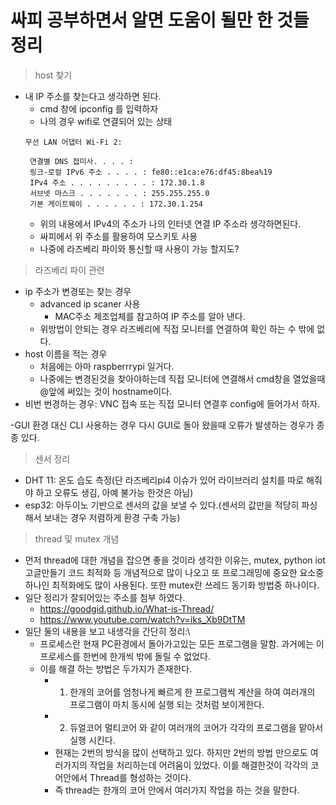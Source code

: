 # 싸피 공부하면서 알면 도움이 될만 한 것들 정리

> host 찾기
- 내 IP 주소를 찾는다고 생각하면 된다.
  - cmd 창에 ipconfig 를 입력하자
  - 나의 경우 wifi로 연결되어 있는 상태
  ```
  무선 LAN 어댑터 Wi-Fi 2:

   연결별 DNS 접미사. . . . :
   링크-로컬 IPv6 주소 . . . . : fe80::e1ca:e76:df45:8bea%19
   IPv4 주소 . . . . . . . . . : 172.30.1.8
   서브넷 마스크 . . . . . . . : 255.255.255.0
   기본 게이트웨이 . . . . . . : 172.30.1.254
   ```
   - 위의 내용에서 IPv4의 주소가 나의 인터넷 연결 IP 주소라 생각하면된다.
   - 싸피에서 위 주소를 활용하여 모스키토 사용
   - 나중에 라즈베리 파이와 통신할 때 사용이 가능 할지도?

> 라즈베리 파이 관련
- ip 주소가 변경또는 찾는 경우
  - advanced ip scaner 사용
    - MAC주소 제조업체를 참고하여 IP 주소를 알아 낸다.
  - 위방법이 안되는 경우 라즈베리에 직접 모니터를 연결하여 확인 하는 수 밖에 없다.
- host 이름을 적는 경우
  -  처음에는 아마 raspberrrypi 일거다.
  -  나중에는 변경된것을 찾아야하는데 직접 모니터에 연결해서 cmd창을 열었을때 @앞에 써있는 것이 hostname이다.
- 비번 번경하는 경우: VNC 접속 또는 직접 모니터 연결후 config에 들어가서 하자.

-GUI 환경 대신 CLI 사용하는 경우 다시 GUI로 돌아 왔을때 오류가 발생하는 경우가 종종 있다.

> 센서 정리 
- DHT 11: 온도 습도 측정(단 라즈베리pi4 이슈가 있어 라이브러리 설치를 따로 해줘야 하고 오류도 생김, 아예 불가능 한것은 아님)
- esp32: 아두이노 기반으로 센서의 값을 보낼 수 있다.(센서의 값만을 적당히 파싱해서 보내는 경우 저렴하게 환경 구축 가능)

> thread 및 mutex 개념
- 먼저 thread에 대한 개념을 잡으면 좋을 것이라 생각한 이유는, mutex, python iot 고글만들기 코드 최적화 등 개념적으로 많이 나오고 또 프로그래밍에 중요한 요소중 하나인 최적화에도 많이 사용된다. 또한 mutex란 쓰레드 동기화 방법중 하나이다.
- 일단 정리가 잘되어있는 주소를 첨부 하였다.
  - https://goodgid.github.io/What-is-Thread/
  - https://www.youtube.com/watch?v=iks_Xb9DtTM
- 일단 둘의 내용을 보고 내생각을 간단히 정리:\
  - 프로세스란 현재 PC환경에서 돌아가고있는 모든 프로그램을 말함. 과거에는 이 프로세스를 한번에 한개씩 밖에 돌릴 수 없었다.
  - 이를 해결 하는 방법은 두가지가 존재한다. 
    - 1. 한개의 코어를 엄청나게 빠르게 한 프로그램씩 계산을 하여 여러개의 프로그램이 마치 동시에 실행 되는 것처럼 보이게한다.
    - 2. 듀얼코어 멀티코어 와 같이 여러개의 코어가 각각의 프로그램을 맡아서 실행 시킨다.
    - 현재는 2번의 방식을 많이 선택하고 있다. 하지만 2번의 방법 만으로도 여러가지의 작업을 처리하는데 어려움이 있었다. 이를 해결한것이 각각의 코어안에서 Thread를 형성하는 것이다. 
    - 즉 thread는 한개의 코어 안에서 여러가지 작업을 하는 것을 말한다.